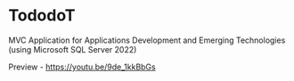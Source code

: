 # TododoT
MVC Application for Applications Development and Emerging Technologies (using Microsoft SQL Server 2022)

Preview - https://youtu.be/9de_1kkBbGs
